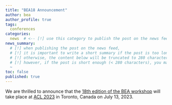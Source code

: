 ```yaml
---
title: "BEA18 Announcement"
author: bea
author_profile: true
tags:
  conferences
categories:
  news  # <-- [!] use this category to publish the post on the news feed  
news_summary: 
  # [!] when publishing the post on the news feed,
  # [!] it is important to write a short summary if the post is too long (~several paragraphs)
  # [!] otherwise, the content below will be truncated to 280 characters on the news feed
  # [!] however, if the post is short enough (< 280 characters), you may disregard this option
  ~
toc: false
published: true
---
```


We are thrilled to announce that the [18th edition of the BEA workshop](/bea/18) will take place at [ACL 2023](https://2023.aclweb.org) in Toronto, Canada on July 13, 2023.
